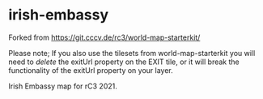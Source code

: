 # irish-embassy

Forked from https://git.cccv.de/rc3/world-map-starterkit/

Please note;
If you also use the tilesets from world-map-starterkit you will need to *delete* the exitUrl property on the EXIT tile, or it will break the functionality of the exitUrl property on your layer.


Irish Embassy map for rC3 2021.

